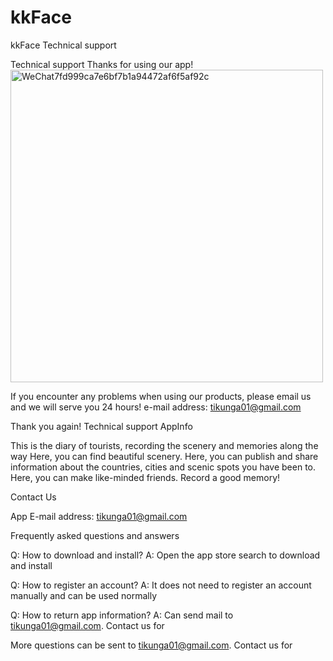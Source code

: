 # kkFace
kkFace
Technical support

Technical support Thanks for using our app!
<img width="500" alt="WeChat7fd999ca7e6bf7b1a94472af6f5af92c" src="https://github.com/xwzndream/kkFace/assets/36095568/26864e6b-f23d-420b-b9f7-60b04d3ebcd9">

If you encounter any problems when using our products, please email us and we will serve you 24 hours! e-mail address: tikunga01@gmail.com

Thank you again!
Technical support AppInfo

This is the diary of tourists, recording the scenery and memories along the way Here, you can find beautiful scenery. Here, you can publish and share information about the countries, cities and scenic spots you have been to. Here, you can make like-minded friends. Record a good memory!

Contact Us

App E-mail address: tikunga01@gmail.com

Frequently asked questions and answers

Q: How to download and install?
A: Open the app store search to download and install

Q: How to register an account?
A: It does not need to register an account manually and can be used normally

Q: How to return app information?
A: Can send mail to tikunga01@gmail.com. Contact us for

More questions can be sent to tikunga01@gmail.com. Contact us for
